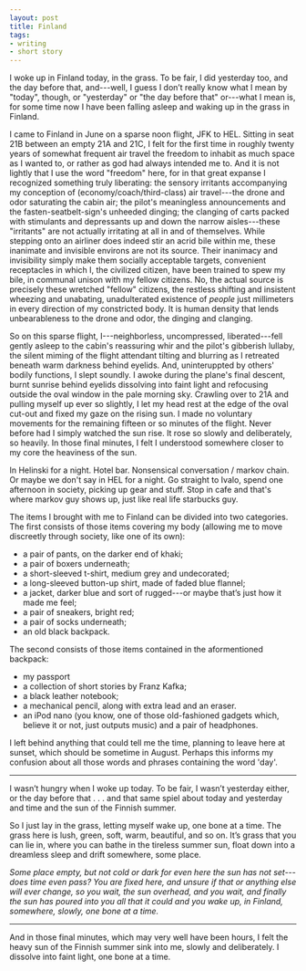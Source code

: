 ```yaml
---
layout: post
title: Finland
tags:
- writing
- short story
---
```


I woke up in Finland today, in the grass. To be fair, I did yesterday too, and the day before that, and---well, I guess I don’t really know what I mean by "today", though, or "yesterday" or "the day before that" or---what I mean is, for some time now I have been falling asleep and waking up in the grass in Finland.

I came to Finland in June on a sparse noon flight, JFK to HEL. Sitting in seat 21B between an empty 21A and 21C, I felt for the first time in roughly twenty years of somewhat frequent air travel the freedom to inhabit as much space as I wanted to, or rather as god had always intended me to. And it is not lightly that I use the word "freedom" here, for in that great expanse I recognized something truly liberating: the sensory irritants accompanying my conception of (economy/coach/third-class) air travel---the drone and odor saturating the cabin air; the pilot's meaningless announcements and the fasten-seatbelt-sign's unheeded dinging; the clanging of carts packed with stimulants and depressants up and down the narrow aisles---these "irritants" are not actually irritating at all in and of themselves. While stepping onto an airliner does indeed stir an acrid bile within me, these inanimate and invisible environs are not its source. Their inanimacy and invisibility simply make them socially acceptable targets, convenient receptacles in which I, the civilized citizen, have been trained to spew my bile, in communal unison with my fellow citizens. No, the actual source is precisely these wretched "fellow" citizens, the restless shifting and insistent wheezing and unabating, unadulterated existence of *people* just millimeters in every direction of my constricted body. It is human density that lends unbearableness to the drone and odor, the dinging and clanging.

So on this sparse flight, I---neighborless, uncompressed, liberated---fell gently asleep to the cabin's reassuring whir and the pilot's gibberish lullaby, the silent miming of the flight attendant tilting and blurring as I retreated beneath warm darkness behind eyelids. And, uninteruppted by others' bodily functions, I slept soundly. I awoke during the plane's final descent, burnt sunrise behind eyelids dissolving into faint light and refocusing outside the oval window in the pale morning sky. Crawling over to 21A and pulling myself up ever so slightly, I let my head rest at the edge of the oval cut-out and fixed my gaze on the rising sun. I made no voluntary movements for the remaining fifteen or so minutes of the flight. Never before had I simply watched the sun rise. It rose so slowly and deliberately, so heavily. In those final minutes, I felt I understood somewhere closer to my core the heaviness of the sun.

In Helinski for a night. Hotel bar. Nonsensical conversation / markov chain. Or maybe we don't say in HEL for a night. Go straight to Ivalo, spend one afternoon in society, picking up gear and stuff. Stop in cafe and that's where markov guy shows up, just like real life starbucks guy.

The items I brought with me to Finland can be divided into two categories. The first consists of those items covering my body (allowing me to move discreetly through society, like one of its own):

- a pair of pants, on the darker end of khaki;
- a pair of boxers underneath;
- a short-sleeved t-shirt, medium grey and undecorated;
- a long-sleeved button-up shirt, made of faded blue flannel;
- a jacket, darker blue and sort of rugged---or maybe that’s just how it made me feel;
- a pair of sneakers, bright red;
- a pair of socks underneath;
- an old black backpack.

The second consists of those items contained in the aformentioned backpack:

- my passport
- a collection of short stories by Franz Kafka;
- a black leather notebook;
- a mechanical pencil, along with extra lead and an eraser.
- an iPod nano (you know, one of those old-fashioned gadgets which, believe it or not, just outputs music) and a pair of headphones.

I left behind anything that could tell me the time, planning to leave here at sunset, which should be sometime in August. Perhaps this informs my confusion about all those words and phrases containing the word 'day'.

* * *

I wasn’t hungry when I woke up today. To be fair, I wasn’t yesterday either, or the day before that . . . and that same spiel about today and yesterday and time and the sun of the Finnish summer.

So I just lay in the grass, letting myself wake up, one bone at a time. The grass here is lush, green, soft, warm, beautiful, and so on. It’s grass that you can lie in, where you can bathe in the tireless summer sun, float down into a dreamless sleep and drift somewhere, some place.

*Some place empty, but not cold or dark for even here the sun has not set---does time even pass? You are fixed here, and unsure if that or anything else will ever change, so you wait, the sun overhead, and you wait, and finally the sun has poured into you all that it could and you wake up, in Finland, somewhere, slowly, one bone at a time.*

* * *

And in those final minutes, which may very well have been hours, I felt the heavy sun of the Finnish summer sink into me, slowly and deliberately. I dissolve into faint light, one bone at a time.
